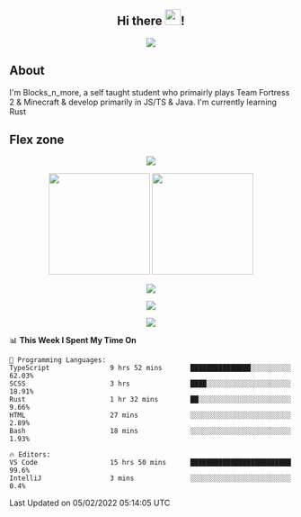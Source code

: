 <h2 align="center">
  Hi there <img src="https://media.giphy.com/media/hvRJCLFzcasrR4ia7z/giphy.gif" width="28">!
</h2>

<p align="center">
  <img src="https://forthebadge.com/images/badges/0-percent-optimized.svg">
</p>

## About
I'm Blocks_n_more, a self taught student who primairly plays Team Fortress 2 & Minecraft & develop primarily in JS/TS & Java. I'm currently learning Rust

## Flex zone
<p align="center">
 <img src="https://github-profile-summary-cards.vercel.app/api/cards/profile-details?username=Blocksnmore&theme=github_dark">
</p>
<p align="center">
 <img height="180em" src="https://github-readme-stats.vercel.app/api?username=Blocksnmore&show_icons=true&theme=dark&hide_border=true">
 <img height="180em" src="https://github-readme-stats.vercel.app/api/top-langs/?username=Blocksnmore&layout=compact&theme=dark&hide_border=true"> 
</p>
<p align="center">
 <img src="https://github-readme-streak-stats.herokuapp.com/?user=Blocksnmore&theme=dark&hide_border=true">
</p>
<p align="center">
 <img src="https://activity-graph.herokuapp.com/graph?username=Blocksnmore&theme=github&hide_border=true"> 
</p>
<p align="center">
 <img src="https://github-profile-trophy.vercel.app/?username=Blocksnmore&theme=nord">
</p>

<!--START_SECTION:waka-->
📊 **This Week I Spent My Time On** 

```text
💬 Programming Languages: 
TypeScript               9 hrs 52 mins       ███████████████░░░░░░░░░░   62.03% 
SCSS                     3 hrs               ████░░░░░░░░░░░░░░░░░░░░░   18.91% 
Rust                     1 hr 32 mins        ██░░░░░░░░░░░░░░░░░░░░░░░   9.66% 
HTML                     27 mins             ░░░░░░░░░░░░░░░░░░░░░░░░░   2.89% 
Bash                     18 mins             ░░░░░░░░░░░░░░░░░░░░░░░░░   1.93%

🔥 Editors: 
VS Code                  15 hrs 50 mins      █████████████████████████   99.6% 
IntelliJ                 3 mins              ░░░░░░░░░░░░░░░░░░░░░░░░░   0.4%

```


 Last Updated on 05/02/2022 05:14:05 UTC
<!--END_SECTION:waka-->
